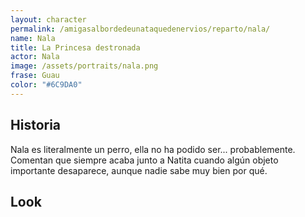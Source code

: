 ```yaml
---
layout: character
permalink: /amigasalbordedeunataquedenervios/reparto/nala/
name: Nala
title: La Princesa destronada
actor: Nala
image: /assets/portraits/nala.png
frase: Guau
color: "#6C9DA0"
---
```


## Historia

Nala es literalmente un perro, ella no ha podido ser... probablemente. Comentan que siempre acaba junto a Natita cuando algún objeto importante desaparece, aunque nadie sabe muy bien por qué.

## Look

